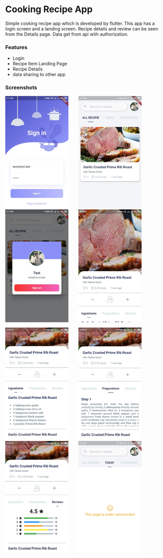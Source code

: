 # Cooking Recipe App

Simple cooking recipe app which is developed by flutter. This app has a login screen and a landing screen. Recipe details and review can be seen from the Details page. Data get from api with authorization.

### Features

- Login
- Recipe Item Landing Page
- Recipe Details 
- data sharing to other app

### Screenshots

<img src="screenshots/login.jpg" width="200"> &nbsp;&nbsp;&nbsp;&nbsp;&nbsp;&nbsp; <img src="screenshots/landing_page.jpg" width="200"> &nbsp;&nbsp;&nbsp;&nbsp;&nbsp;&nbsp; <img src="screenshots/user.jpg" width="200"> &nbsp;&nbsp;&nbsp;&nbsp;&nbsp;&nbsp; <img src="screenshots/details.jpg" width="200">  

<img src="screenshots/ingredients.jpg" width="200"> &nbsp;&nbsp;&nbsp;&nbsp;&nbsp;&nbsp; <img src="screenshots/preparations.jpg" width="200"> &nbsp;&nbsp;&nbsp;&nbsp;&nbsp;&nbsp; <img src="screenshots/review.jpg" width="200"> &nbsp;&nbsp;&nbsp;&nbsp;&nbsp;&nbsp; <img src="screenshots/today.jpg" width="200">
